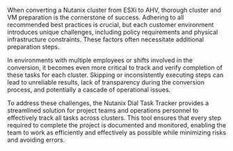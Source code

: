 When converting a Nutanix cluster from ESXi to AHV, thorough cluster and VM preparation is the cornerstone of success. Adhering to all recommended best practices is crucial, but each customer environment introduces unique challenges, including policy requirements and physical infrastructure constraints. These factors often necessitate additional preparation steps.

In environments with multiple employees or shifts involved in the conversion, it becomes even more critical to track and verify completion of these tasks for each cluster. Skipping or inconsistently executing steps can lead to unreliable results, lack of transparency during the conversion process, and potentially a cascade of operational issues.

To address these challenges, the Nutanix Dial Task Tracker provides a streamlined solution for project teams and operations personnel to effectively track all tasks across clusters. This tool ensures that every step required to complete the project is documented and monitored, enabling the team to work as efficiently and effectively as possible while minimizing risks and avoiding errors.
